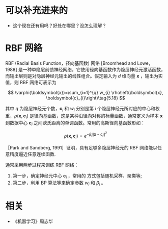 

# 可以补充进来的

- 这个现在还有用吗？好处在哪里？没怎么理解？


# RBF 网絡

RBF (Radial Basis Function，径向基函数) 网络 [Broomhead and Lowe， 1988] 是一种单隐层前馈神经网络，它使用径向基函数作为隐层神经元激活函数，而输出层则是对隐层神经元输出的线性组合。假定输入为 $d$ 维向量 $\boldsymbol{x}$ ，输出为实值，则 RBF 网络可表示为


$$
\varphi(\boldsymbol{x})=\sum_{i=1}^{q} w_{i} \rho\left(\boldsymbol{x}, \boldsymbol{c}_{i}\right)\tag{5.18}
$$

其中 $q$ 为隐层神经元个数，$\boldsymbol{c}_{i}$ 和 $w_i$ 分别是第 $i$ 个隐层神经元所对应的中心和权重，$\rho\left(\boldsymbol{x}, \boldsymbol{c}_{i}\right)$ 是径向基函数，这是某种沿径向对称的标量函数，通常定义为样本 $\boldsymbol{x}$ 到数据中心 $\boldsymbol{c}_{i}$ 之间欧氏距离的单调函数。常用的高斯径向基函数形如：

$$
\rho\left(\boldsymbol{x}, \boldsymbol{c}_{i}\right)=e^{-\beta_{i}\left\|\boldsymbol{x}-c_{i}\right\|^{2}}\tag{5.19}
$$

［Park and Sandberg, 1991］证明，具有足够多隐层神经元的 RBF 网络能以任意精度逼近任意连续函数.

通常采用两步过程来训练 RBF 网络：

1. 第一步，确定神经元中心 $\boldsymbol{c}_{i}$ ，常用的 方式包括随机采样、聚类等;
2. 第二步，利用 BP 算法等来确定参数 $w_i$ 和 $\beta_i$ 。






# 相关

- 《机器学习》周志华
